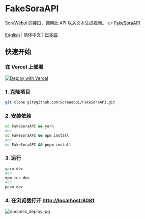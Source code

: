 # FakeSoraAPI
SoraWebui 的接口，调用此 API 以从文本生成视频。
👉 [FakeSoraAPI](https://fake-sora-api.sorawebui.com)

<div align="left">

[English](https://github.com/SoraWebui/FakeSoraAPI/blob/main/README.md) | 简体中文 | [日本語](https://github.com/SoraWebui/FakeSoraAPI/blob/main/README.ja-JP.md)

</div>

## 快速开始

### 在 Vercel 上部署
[![Deploy with Vercel](https://vercel.com/button)](https://vercel.com/new/clone?repository-url=https%3A%2F%2Fgithub.com%2FSoraWebui%2FFakeSoraAPI&project-name=FakeSoraAPI&repository-name=FakeSoraAPI&external-id=https%3A%2F%2Fgithub.com%2FSoraWebui%2FFakeSoraAPI%2Ftree%2Fmain)


### 1. 克隆项目

```bash
git clone git@github.com:SoraWebui/FakeSoraAPI.git
```

### 2. 安装依赖

```bash
cd FakeSoraAPI && yarn
#or
cd FakeSoraAPI && npm install
#or
cd FakeSoraAPI && pnpm install
```

### 3. 运行

```bash
yarn dev
#or
npm run dev
#or
pnpm dev
```

### 4. 在浏览器打开 [http://localhost:8081](http://localhost:8081)
![success_deploy.jpg](https://fake-sora-api.sorawebui.com/success_deploy.jpg)
